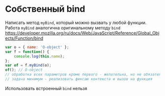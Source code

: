 # Собственный bind
Написать метод `myBind`, который можно вызвать у любой функции. 
Работа `myBind` аналогична оригинальному методу `bind`
https://developer.mozilla.org/ru/docs/Web/JavaScript/Reference/Global_Objects/Function/bind

```javascript
var o = { name: 'O-object' };
var f = function() {
	console.log(this.name);
};
var of = f.myBind(o);
of(); // O-object
// обработка всех параметров кроме первого - желательна, но не обязательно
// задача минимум - реализовать фиксаю контекста и вызов на функция
```
Использовать встроенный `bind` нельзя
